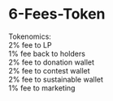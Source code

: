 # 6-Fees-Token

Tokenomics:  
        2% fee to LP  
        1% fee back to holders  
        2% fee to donation wallet  
        2% fee to contest wallet  
        2% fee to sustainable wallet  
        1% fee to marketing   


